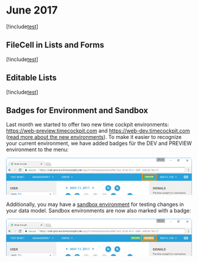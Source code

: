 # June 2017

[!include[test](../only-in-preview-available.md)]

## FileCell in Lists and Forms

[!include[test](../not-available.md)]

## Editable Lists

[!include[test](../not-available.md)]

## Badges for Environment and Sandbox

Last month we started to offer two new time cockpit environments: https://web-preview.timecockpit.com and https://web-dev.timecockpit.com ([read more about the new environments](http://www.timecockpit.com/blog/2017/05/09/Change-to-Our-Release-Cycle)). To make it easier to recognize your current environment, we have added badges für the DEV and PREVIEW environment to the menu:

![Preview Badge](images/2017-06/preview-badge.png "Preview Badge")

Additionally, you may have a [sandbox environment](https://www.timecockpit.com/blog/2016/05/27/Playing-in-the-Sandbox) for testing changes in your data model. Sandbox environments are now also marked with a badge:

![Preview/Sandbox Badge](images/2017-06/preview-sandbox-badge.png "Preview/Sandbox Badge")